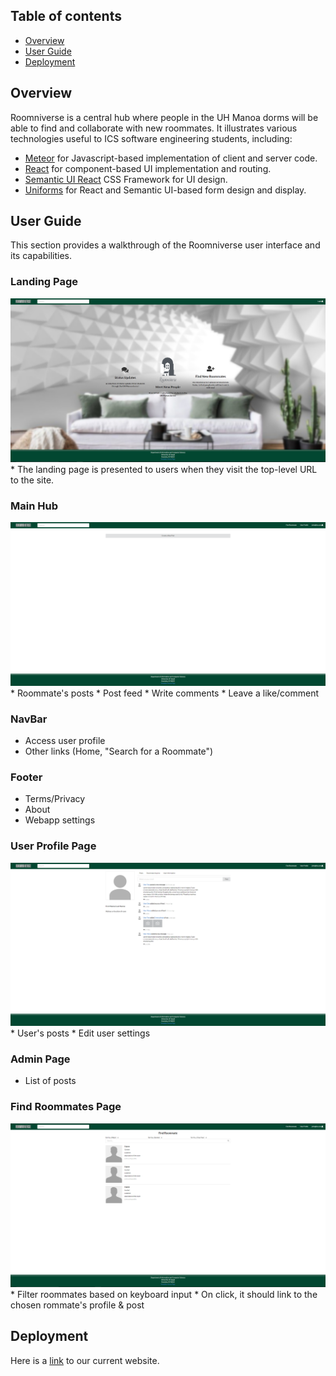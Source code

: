 ## Table of contents

* [Overview](#overview)
* [User Guide](#user-guide)
* [Deployment](#deployment)

## Overview
Roomniverse is a central hub where people in the UH Manoa dorms will be able to find and collaborate with new roommates. It illustrates various technologies useful to ICS software engineering students, including:

* [Meteor](https://www.meteor.com/) for Javascript-based implementation of client and server code.
* [React](https://reactjs.org/) for component-based UI implementation and routing.
* [Semantic UI React](https://react.semantic-ui.com/) CSS Framework for UI design.
* [Uniforms](https://uniforms.tools/) for React and Semantic UI-based form design and display.

## User Guide
This section provides a walkthrough of the Roomniverse user interface and its capabilities.

### Landing Page
<img src="doc/roomniverse-landing-page.PNG">
* The landing page is presented to users when they visit the top-level URL to the site.

### Main Hub
<img src="doc/roomniverse-hub-page.PNG">
* Roommate's posts
    * Post feed
        * Write comments
        * Leave a like/comment

### NavBar
* Access user profile
* Other links (Home, "Search for a Roommate")

### Footer
* Terms/Privacy
* About
* Webapp settings

### User Profile Page
<img src="doc/roomniverse-userprofile-page.PNG">
* User's posts
* Edit user settings

### Admin Page
* List of posts

### Find Roommates Page
<img src="doc/roomniverse-findroommate-page.PNG">
* Filter roommates based on keyboard input
* On click, it should link to the chosen rommate's profile & post

## Deployment
Here is a [link](http://137.184.234.250/) to our current website.
